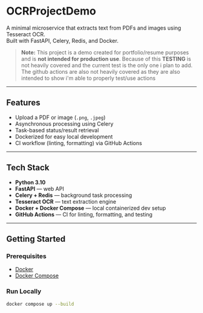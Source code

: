 # **OCRProjectDemo**

A minimal microservice that extracts text from PDFs and images using Tesseract OCR.  
Built with FastAPI, Celery, Redis, and Docker.

> **Note:** This project is a demo created for portfolio/resume purposes and is **not intended for production use**.
> Because of this **TESTING** is not heavily covered and the current
test is the only one i plan to add.
The github actions are also not heavily covered as they are also
intended to show i'm able to properly test/use actions

---

## Features

- Upload a PDF or image (`.png`, `.jpeg`)
- Asynchronous processing using Celery
- Task-based status/result retrieval
- Dockerized for easy local development
- CI workflow (linting, formatting) via GitHub Actions

---

## Tech Stack

- **Python 3.10**
- **FastAPI** — web API
- **Celery + Redis** — background task processing
- **Tesseract OCR** — text extraction engine
- **Docker + Docker Compose** — local containerized dev setup
- **GitHub Actions** — CI for linting, formatting, and testing

---

## Getting Started

### Prerequisites

- [Docker](https://www.docker.com/)
- [Docker Compose](https://docs.docker.com/compose/)

### Run Locally

```bash
docker compose up --build
